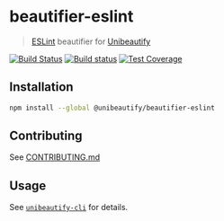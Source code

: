 # beautifier-eslint

> [ESLint](https://eslint.org) beautifier for [Unibeautify](https://github.com/Unibeautify)

[![Build Status](https://travis-ci.org/Unibeautify/beautifier-eslint.svg?branch=master)](https://travis-ci.org/Unibeautify/beautifier-eslint) [![Build status](https://ci.appveyor.com/api/projects/status/h8a883ikpb47kd62/branch/master?svg=true)](https://ci.appveyor.com/project/Glavin001/beautifier-eslint/branch/master) [![Test Coverage](https://api.codeclimate.com/v1/badges/51deb963f07555dd7b42/test_coverage)](https://codeclimate.com/github/Unibeautify/beautifier-eslint/test_coverage)

## Installation

```bash
npm install --global @unibeautify/beautifier-eslint
```

## Contributing

See [CONTRIBUTING.md](CONTRIBUTING.md)

## Usage

See [`unibeautify-cli`](https://github.com/Unibeautify/unibeautify-cli) for details.